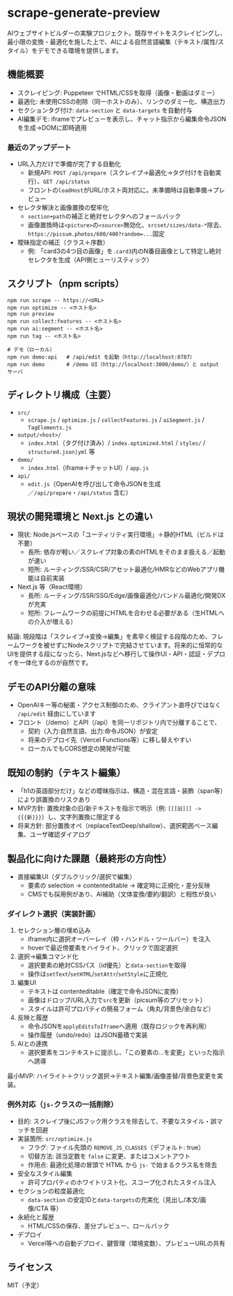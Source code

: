 # scrape-generate-preview

AIウェブサイトビルダーの実験プロジェクト。既存サイトをスクレイピングし、最小限の変換・最適化を施した上で、AIによる自然言語編集（テキスト/属性/スタイル）をデモできる環境を提供します。

## 機能概要

- スクレイピング: Puppeteer でHTML/CSSを取得（画像・動画はダミー）
- 最適化: 未使用CSSの削除（同一ホストのみ）、リンクのダミー化、構造出力
- セクションタグ付け: `data-section` と `data-targets` を自動付与
- AI編集デモ: iframeでプレビューを表示し、チャット指示から編集命令JSONを生成→DOMに即時適用

### 最近のアップデート
- URL入力だけで準備が完了する自動化
  - 新規API: `POST /api/prepare`（スクレイプ→最適化→タグ付けを自動実行）、`GET /api/status`
  - フロントの`loadHost`がURL/ホスト両対応に。未準備時は自動準備→プレビュー
- セレクタ解決と画像置換の堅牢化
  - `section+path`の補正と絶対セレクタへのフォールバック
  - 画像置換時は`<picture>`の`<source>`無効化、`srcset/sizes/data-*`除去、`https://picsum.photos/600/400?random=...`固定
- 曖昧指定の補正（クラス＋序数）
  - 例: 「card3の4つ目の画像」を`.card3`内のN番目画像として特定し絶対セレクタを生成（API側ヒューリスティック）


## スクリプト（npm scripts）

```
npm run scrape -- https://<URL>
npm run optimize -- <ホスト名>
npm run preview
npm run collect:features -- <ホスト名>
npm run ai:segment -- <ホスト名>
npm run tag -- <ホスト名>

# デモ（ローカル）
npm run demo:api   # /api/edit を起動（http://localhost:8787）
npm run demo       # /demo UI（http://localhost:3000/demo/）と output サーバ
```

## ディレクトリ構成（主要）

- `src/`
  - `scrape.js` / `optimize.js` / `collectFeatures.js` / `aiSegment.js` / `TagElements.js`
- `output/<host>/`
  - `index.html`（タグ付け済み）/ `index.optimized.html` / `styles/` / `structured.json|yml` 等
- `demo/`
  - `index.html`（iframe＋チャットUI）/ `app.js`
- `api/`
  - `edit.js`（OpenAIを呼び出して命令JSONを生成／`/api/prepare`・`/api/status` 含む）

## 現状の開発環境と Next.js との違い

- 現状: Node.jsベースの「ユーティリティ実行環境」＋静的HTML（ビルドは不要）
  - 長所: 依存が軽い／スクレイプ対象の素のHTMLをそのまま扱える／起動が速い
  - 短所: ルーティング/SSR/CSR/アセット最適化/HMRなどのWebアプリ機能は自前実装
- Next.js 等（React環境）
  - 長所: ルーティング/SSR/SSG/Edge/画像最適化/バンドル最適化/開発DXが充実
  - 短所: フレームワークの前提にHTMLを合わせる必要がある（生HTMLへの介入が増える）

結論: 現段階は「スクレイプ→変換→編集」を素早く検証する段階のため、フレームワークを被せずにNodeスクリプトで完結させています。将来的に恒常的なUIを提供する段になったら、Next.jsなどへ移行して操作UI・API・認証・デプロイを一体化するのが自然です。

## デモのAPI分離の意味

- OpenAIキー等の秘匿・アクセス制御のため、クライアント直呼びではなく `/api/edit` 経由にしています
- フロント（/demo）とAPI（/api）を同一リポジトリ内で分離することで、
  - 契約（入力:自然言語、出力:命令JSON）が安定
  - 将来のデプロイ先（Vercel Functions等）に移し替えやすい
  - ローカルでもCORS想定の開発が可能

## 既知の制約（テキスト編集）

- 「h1の英語部分だけ」などの曖昧指示は、構造・混在言語・装飾（span等）により誤置換のリスクあり
- MVP方針: 置換対象の旧/新テキストを指示で明示（例: `[[[旧]]] -> {{{新}}}`）し、文字列置換に限定する
- 将来方針: 部分置換オペ（replaceTextDeep/shallow）、選択範囲ベース編集、ユーザ確認ダイアログ

## 製品化に向けた課題（最終形の方向性）

- 直接編集UI（ダブルクリック/選択で編集）
  - 要素の selection → contenteditable → 確定時に正規化・差分反映
  - CMSでも採用例があり、AI補助（文体変換/要約/翻訳）と相性が良い

### ダイレクト選択（実装計画）
1. セレクション層の埋め込み
   - iframe内に選択オーバーレイ（枠・ハンドル・ツールバー）を注入
   - hoverで最近傍要素をハイライト、クリックで固定選択
2. 選択→編集コマンド化
   - 選択要素の絶対CSSパス（id優先）と`data-section`を取得
   - 操作は`setText`/`setHTML`/`setAttr`/`setStyle`に正規化
3. 編集UI
   - テキストは contenteditable（確定で命令JSONに変換）
   - 画像はドロップ/URL入力で`src`を更新（picsum等のプリセット）
   - スタイルは許可プロパティの簡易フォーム（角丸/背景色/余白など）
4. 反映と履歴
   - 命令JSONを`applyEditsToIframe`へ適用（既存ロジックを再利用）
   - 操作履歴（undo/redo）はJSON蓄積で実装
5. AIとの連携
   - 選択要素をコンテキストに提示し、「この要素の…を変更」といった指示へ誘導

最小MVP: ハイライト＋クリック選択→テキスト編集/画像差替/背景色変更を実装。

### 例外対応（`js-`クラスの一括削除）
- 目的: スクレイプ後にJSフック用クラスを除去して、不要なスタイル・誤マッチを回避
- 実装箇所: `src/optimize.js`
  - フラグ: ファイル先頭の `REMOVE_JS_CLASSES`（デフォルト: true）
  - 切替方法: 該当定数を `false` に変更、またはコメントアウト
  - 作用点: 最適化処理の冒頭で HTML から `js-` で始まるクラス名を除去
- 安全なスタイル編集
  - 許可プロパティのホワイトリスト化、スコープ化されたスタイル注入
- セクションの粒度最適化
  - `data-section` の安定IDと`data-targets`の充実化（見出し/本文/画像/CTA 等）
- 永続化と履歴
  - HTML/CSSの保存、差分プレビュー、ロールバック
- デプロイ
  - Vercel等への自動デプロイ、鍵管理（環境変数）、プレビューURLの共有

## ライセンス

MIT（予定）

